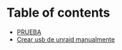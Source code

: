 # Table of contents

* [PRUEBA](README.md)
* [Crear usb de unraid manualmente](crear-usb-de-unraid-manualmente.md)

